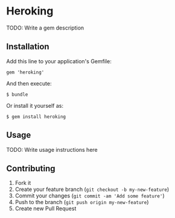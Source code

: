 # Heroking

TODO: Write a gem description

## Installation

Add this line to your application's Gemfile:

    gem 'heroking'

And then execute:

    $ bundle

Or install it yourself as:

    $ gem install heroking

## Usage

TODO: Write usage instructions here

## Contributing

1. Fork it
2. Create your feature branch (`git checkout -b my-new-feature`)
3. Commit your changes (`git commit -am 'Add some feature'`)
4. Push to the branch (`git push origin my-new-feature`)
5. Create new Pull Request
